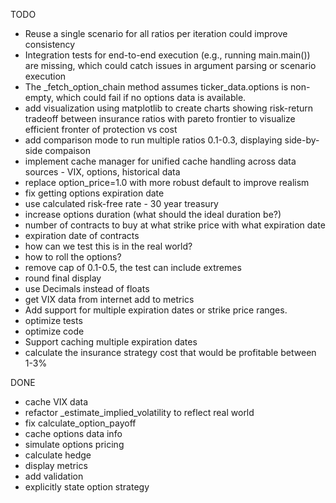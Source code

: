 TODO

* Reuse a single scenario for all ratios per iteration could improve consistency
* Integration tests for end-to-end execution (e.g., running main.main()) are missing, which could catch issues in argument parsing or scenario execution
* The _fetch_option_chain method assumes ticker_data.options is non-empty, which could fail if no options data is available.
* add visualization using matplotlib to create charts showing risk-return tradeoff between insurance ratios with pareto frontier to visualize efficient fronter of protection vs cost
* add comparison mode to run multiple ratios 0.1-0.3, displaying side-by-side compaison
* implement cache manager for unified cache handling across data sources - VIX, options, historical data
* replace option_price=1.0 with more robust default to improve realism
* fix getting options expiration date
* use calculated risk-free rate - 30 year treasury
* increase options duration (what should the ideal duration be?)
* number of contracts to buy at what strike price with what expiration date
* expiration date of contracts
* how can we test this is in the real world?
* how to roll the options?
* remove cap of 0.1-0.5, the test can include extremes
* round final display
* use Decimals instead of floats
* get VIX data from internet add to metrics
* Add support for multiple expiration dates or strike price ranges.
* optimize tests
* optimize code
* Support caching multiple expiration dates
* calculate the insurance strategy cost that would be profitable between 1-3%


DONE
* cache VIX data
* refactor _estimate_implied_volatility to reflect real world
* fix calculate_option_payoff
* cache options data info
* simulate options pricing
* calculate hedge
* display metrics
* add validation
* explicitly state option strategy